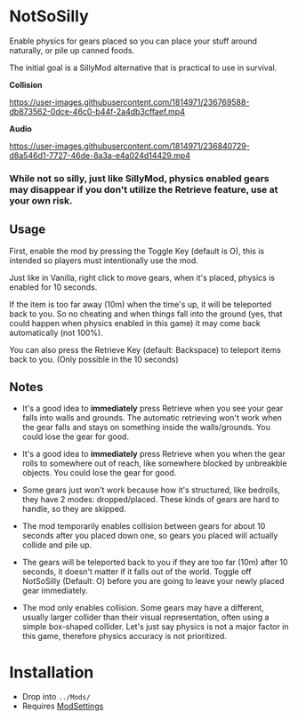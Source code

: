 # NotSoSilly


Enable physics for gears placed so you can place your stuff around naturally, or pile up canned foods.

The initial goal is a SillyMod alternative that is practical to use in survival.

**Collision**  

https://user-images.githubusercontent.com/1814971/236769588-db873562-0dce-46c0-b44f-2a4db3cffaef.mp4

**Audio**  

https://user-images.githubusercontent.com/1814971/236840729-d8a546d1-7727-46de-8a3a-e4a024d14429.mp4

### While not so silly, just like SillyMod, physics enabled gears may disappear **if you don't utilize the **Retrieve** feature**, use at your own risk.

## Usage

First, enable the mod by pressing the Toggle Key (default is O), this is intended so players must intentionally use the mod.

Just like in Vanilla, right click to move gears, when it's placed, physics is enabled for 10 seconds.

If the item is too far away (10m) when the time's up, it will be teleported back to you. So no cheating and when things fall into the ground (yes, that could happen when physics enabled in this game) it may come back automatically (not 100%).

You can also press the Retrieve Key (default: Backspace) to teleport items back to you. (Only possible in the 10 seconds)


## Notes

- It's a good idea to **immediately** press Retrieve when you see your gear falls into walls and grounds. The automatic retrieving won't work when the gear falls and stays on something inside the walls/grounds. You could lose the gear for good.

- It's a good idea to **immediately** press Retrieve when you when the gear rolls to somewhere out of reach, like somewhere blocked by unbreakble objects. You could lose the gear for good.

- Some gears just won't work because how it's structured, like bedrolls, they have 2 modes: dropped/placed. These kinds of gears are hard to handle, so they are skipped.

- The mod temporarily enables collision between gears for about 10 seconds after you placed down one, so gears you placed will actually collide and pile up.

- The gears will be teleported back to you if they are too far (10m) after 10 seconds, it doesn't matter if it falls out of the world. Toggle off NotSoSilly (Default: O) before you are going to leave your newly placed gear immediately.

- The mod only enables collision. Some gears may have a different, usually larger collider than their visual representation, often using a simple box-shaped collider. Let's just say physics is not a major factor in this game, therefore physics accuracy is not prioritized.

# Installation
- Drop into `../Mods/`
- Requires [ModSettings](https://github.com/zeobviouslyfakeacc/ModSettings/releases)
